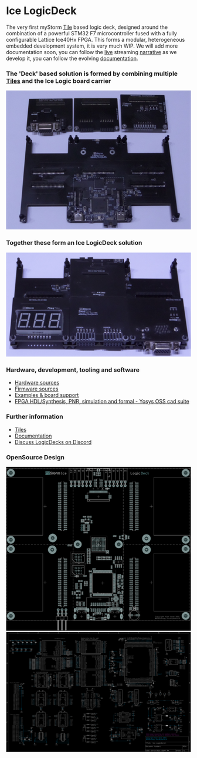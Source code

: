 # Ice LogicDeck 
The very first myStorm [Tile](https://github.com/folknology/Tiles) based logic deck, designed around the combination of a powerful STM32 F7 microcontroller fused with a fully configurable Lattice Ice40Hx FPGA.
This forms a modular, heterogeneous embedded development system, it is very much WIP. We will add more documentation soon, you can follow the [live](https://www.twitch.tv/folknology) streaming [narrative](https://www.youtube.com/playlist?list=PLXS9jyX9czzqn4HU2mEmoEFxpgIv1Dvy7) as we develop it, you can follow the evolving [documentation](https://folknology.github.io/myStorm-Ice-LogicDeck/).

### The 'Deck' based solution is formed by combining multiple [Tiles](https://github.com/folknology/Tiles) and the Ice Logic board carrier
![LogicDeck Layout](docs/ILD-Proto-B-UnLoaded.jpg)
### Together these form an Ice LogicDeck solution
![LogicDeck Layout](docs/ILD-Proto-B-Loaded.jpg)

### Hardware, development, tooling and software
- [Hardware sources](https://github.com/folknology/myStorm-Ice-LogicDeck/tree/main/Hardware)
- [Firmware sources](https://github.com/folknology/BlackCrab)
- [Examples & board support](https://github.com/folknology/myStorm-Ice-LogicDeck/tree/main/HDL)
- [FPGA HDL/Synthesis, PNR, simulation and formal - Yosys OSS cad suite](https://github.com/YosysHQ/oss-cad-suite-build)

### Further information
- [Tiles](https://github.com/folknology/Tiles)
- [Documentation](https://folknology.github.io/myStorm-Ice-LogicDeck/)
- [Discuss LogicDecks on Discord](https://discord.gg/RCGcgbQNZK)

### OpenSource Design
![LogicDeck Layout](layout.png)
![LogicDeck Schematic](schematic.png)

